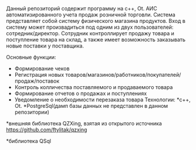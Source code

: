 Данный репозиторий содержит программу на c++, Ot. АИС автоматизированного учета продаж розничной торговли.
Система представляет собой систему физического магазина продуктов. Вход в систему может произвадиться под одним
из двух пользователей: сотредник/директор. Сотрудник контроллирует продажу товара и поступление товара на склад, а также 
имеет возможность заказывать новые поставки у поставщика. 

Основные функции:
* Формирование чеков
* Регистрация новых товаров/магазинов/работников/покупателей/продаж/поставок
* Контроль колличества поставляемого и продаваемого товара
* Формирование отчетов о продажах и поступлениях
* Уведомление о необходимости перезаказа товара
Технологии:
*c++, Ot.
*PostgreSql(дамп базы данных не представлен в данном репозитории)

*внешняя библиотека QZXing, взятая из открытого источника https://github.com/ftylitak/qzxing

*библиотека QSql







 

